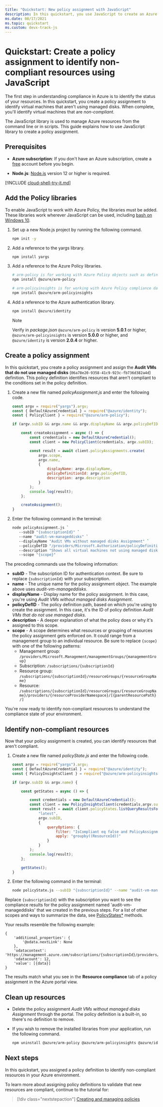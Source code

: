```yaml
---
title: "Quickstart: New policy assignment with JavaScript"
description: In this quickstart, you use JavaScript to create an Azure Policy assignment to identify non-compliant resources.
ms.date: 08/17/2021
ms.topic: quickstart
ms.custom: devx-track-js
---
```

# Quickstart: Create a policy assignment to identify non-compliant resources using JavaScript

The first step in understanding compliance in Azure is to identify the status of your resources. In
this quickstart, you create a policy assignment to identify virtual machines that aren't using
managed disks. When complete, you'll identify virtual machines that are _non-compliant_.

The JavaScript library is used to manage Azure resources from the command line or in scripts. This
guide explains how to use JavaScript library to create a policy assignment.

## Prerequisites

- **Azure subscription**: If you don't have an Azure subscription, create a
  [free](https://azure.microsoft.com/free/) account before you begin.

- **Node.js**: [Node.js](https://nodejs.org/) version 12 or higher is required.

[!INCLUDE [cloud-shell-try-it.md](../../../includes/cloud-shell-try-it.md)]

## Add the Policy libraries

To enable JavaScript to work with Azure Policy, the libraries must be added. These libraries work
wherever JavaScript can be used, including [bash on Windows 10](/windows/wsl/install-win10).

1. Set up a new Node.js project by running the following command.

   ```bash
   npm init -y
   ```

1. Add a reference to the yargs library.

   ```bash
   npm install yargs
   ```

1. Add a reference to the Azure Policy libraries.

   ```bash
   # arm-policy is for working with Azure Policy objects such as definitions and assignments
   npm install @azure/arm-policy

   # arm-policyinsights is for working with Azure Policy compliance data such as events and states
   npm install @azure/arm-policyinsights
   ```

1. Add a reference to the Azure authentication library.

   ```bash
   npm install @azure/identity
   ```

   > [!NOTE]
   > Verify in _package.json_ `@azure/arm-policy` is version **5.0.1** or higher,
   > `@azure/arm-policyinsights` is version **5.0.0** or higher, and `@azure/identity` is
   > version **2.0.4** or higher.

## Create a policy assignment

In this quickstart, you create a policy assignment and assign the **Audit VMs that do not use
managed disks** (`06a78e20-9358-41c9-923c-fb736d382a4d`) definition. This policy definition
identifies resources that aren't compliant to the conditions set in the policy definition.

1. Create a new file named _policyAssignment.js_ and enter the following code.

   ```javascript
   const argv = require("yargs").argv;
   const { DefaultAzureCredential } = require("@azure/identity");
   const { PolicyClient } = require("@azure/arm-policy");

   if (argv.subID && argv.name && argv.displayName && argv.policyDefID && argv.scope && argv.description) {

       const createAssignment = async () => {
           const credentials = new DefaultAzureCredential();
           const client = new PolicyClient(credentials, argv.subID);

           const result = await client.policyAssignments.create(
               argv.scope,
               argv.name,
               {
                   displayName: argv.displayName,
                   policyDefinitionId: argv.policyDefID,
                   description: argv.description
               }
           );
           console.log(result);
       };

       createAssignment();
   }
   ```

1. Enter the following command in the terminal:

   ```bash
   node policyAssignment.js `
      --subID "{subscriptionId}" `
      --name "audit-vm-manageddisks" `
      --displayName "Audit VMs without managed disks Assignment" `
      --policyDefID "/providers/Microsoft.Authorization/policyDefinitions/06a78e20-9358-41c9-923c-fb736d382a4d" `
      --description "Shows all virtual machines not using managed disks" `
      --scope "{scope}"
   ```

The preceding commands use the following information:

- **subID** - The subscription ID for authentication context. Be sure to replace `{subscriptionId}`
  with your subscription.
- **name** - The unique name for the policy assignment object. The example above uses
  _audit-vm-manageddisks_.
- **displayName** - Display name for the policy assignment. In this case, you're using _Audit VMs
  without managed disks Assignment_.
- **policyDefID** - The policy definition path, based on which you're using to create the
  assignment. In this case, it's the ID of policy definition _Audit VMs that do not use managed
  disks_.
- **description** - A deeper explanation of what the policy does or why it's assigned to this scope.
- **scope** - A scope determines what resources or grouping of resources the policy assignment gets
  enforced on. It could range from a management group to an individual resource. Be sure to replace
  `{scope}` with one of the following patterns:
  - Management group: `/providers/Microsoft.Management/managementGroups/{managementGroup}`
  - Subscription: `/subscriptions/{subscriptionId}`
  - Resource group: `/subscriptions/{subscriptionId}/resourceGroups/{resourceGroupName}`
  - Resource: `/subscriptions/{subscriptionId}/resourceGroups/{resourceGroupName}/providers/{resourceProviderNamespace}/[{parentResourcePath}/]`

You're now ready to identify non-compliant resources to understand the compliance state of your
environment.

## Identify non-compliant resources

Now that your policy assignment is created, you can identify resources that aren't compliant.

1. Create a new file named _policyState.js_ and enter the following code.

   ```javascript
   const argv = require("yargs").argv;
   const { DefaultAzureCredential } = require("@azure/identity");
   const { PolicyInsightsClient } = require("@azure/arm-policyinsights");

   if (argv.subID && argv.name) {

       const getStates = async () => {

           const credentials = new DefaultAzureCredential();
           const client = new PolicyInsightsClient(credentials,argv.subID);
           const result = await client.policyStates.listQueryResultsForSubscription(
               "latest",
               argv.subID,
               {
                   queryOptions: {
                       filter: "IsCompliant eq false and PolicyAssignmentId eq '" + argv.name + "'",
                       apply: "groupby((ResourceId))"
                   }
               }
           );
           console.log(result);
       };

       getStates();
   }
   ```

1. Enter the following command in the terminal:

   ```bash
   node policyState.js --subID "{subscriptionId}" --name "audit-vm-manageddisks"
   ```

Replace `{subscriptionId}` with the subscription you want to see the compliance results for the
policy assignment named 'audit-vm-manageddisks' that we created in the previous steps. For a list of
other scopes and ways to summarize the data, see
[PolicyStates*](/javascript/api/@azure/arm-policyinsights/) methods.

Your results resemble the following example:

```output
{
    'additional_properties': {
        '@odata.nextLink': None
    },
    'odatacontext': 'https://management.azure.com/subscriptions/{subscriptionId}/providers/Microsoft.PolicyInsights/policyStates/$metadata#latest',
    'odatacount': 12,
    'value': [{data}]
}
```

The results match what you see in the **Resource compliance** tab of a policy assignment in the
Azure portal view.

## Clean up resources

- Delete the policy assignment _Audit VMs without managed disks Assignment_ through the portal. The
  policy definition is a built-in, so there's no definition to remove.

- If you wish to remove the installed libraries from your application, run the following command.

  ```bash
  npm uninstall @azure/arm-policy @azure/arm-policyinsights @azure/identity yargs
  ```

## Next steps

In this quickstart, you assigned a policy definition to identify non-compliant resources in your
Azure environment.

To learn more about assigning policy definitions to validate that new resources are compliant,
continue to the tutorial for:

> [!div class="nextstepaction"]
> [Creating and managing policies](./tutorials/create-and-manage.md)
